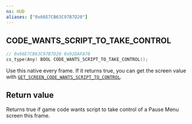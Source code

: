 ```yaml
---
ns: HUD
aliases: ["0x66E7CB63C97B7D20"]
---
```

## CODE_WANTS_SCRIPT_TO_TAKE_CONTROL

```c
// 0x66E7CB63C97B7D20 0x92DAFA78
cs_type(Any) BOOL CODE_WANTS_SCRIPT_TO_TAKE_CONTROL();
```

Use this native every frame. If it returns true, you can get the screen value with [`GET_SCREEN_CODE_WANTS_SCRIPT_TO_CONTROL`](#_0x593FEAE1F73392D4).

## Return value
Returns true if game code wants script to take control of a Pause Menu screen this frame.